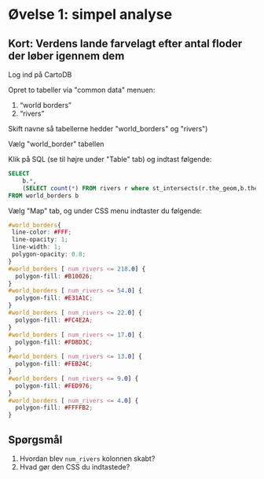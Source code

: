 # Øvelse 1: simpel analyse

## Kort: Verdens lande farvelagt efter antal floder der løber igennem dem

Log ind på CartoDB

Opret to tabeller via "common data" menuen:

1. “world borders”
2. “rivers”

Skift navne så tabellerne hedder "world_borders" og "rivers")

Vælg "world_border" tabellen

Klik på SQL (se til højre under "Table" tab) og indtast følgende:

```sql
SELECT
	b.*,
	(SELECT count(*) FROM rivers r where st_intersects(r.the_geom,b.the_geom)) AS num_rivers 
FROM world_borders b
```

Vælg "Map" tab, og under CSS menu indtaster du følgende:

```css
#world_borders{
 line-color: #FFF;
 line-opacity: 1;
 line-width: 1;
 polygon-opacity: 0.8;
}
#world_borders [ num_rivers <= 218.0] {
  polygon-fill: #B10026;
}
#world_borders [ num_rivers <= 54.0] {
  polygon-fill: #E31A1C;
}
#world_borders [ num_rivers <= 22.0] {
  polygon-fill: #FC4E2A;
}
#world_borders [ num_rivers <= 17.0] {
  polygon-fill: #FD8D3C;
}
#world_borders [ num_rivers <= 13.0] {
  polygon-fill: #FEB24C;
}
#world_borders [ num_rivers <= 9.0] {
  polygon-fill: #FED976;
}
#world_borders [ num_rivers <= 4.0] {
  polygon-fill: #FFFFB2;
}
```

## Spørgsmål

1. Hvordan blev `num_rivers` kolonnen skabt?
2. Hvad gør den CSS du indtastede?
